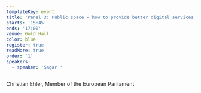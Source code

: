 ```yaml
---
templateKey: event
title: 'Panel 3: Public space - how to provide better digital services?'
starts: '15:45'
ends: '17:00'
venue: Gold Hall
color: blue
register: true
readMore: true
order: '1'
speakers:
  - speaker: 'Sagar '
---
```

Christian Ehler, Member of the European Parliament
